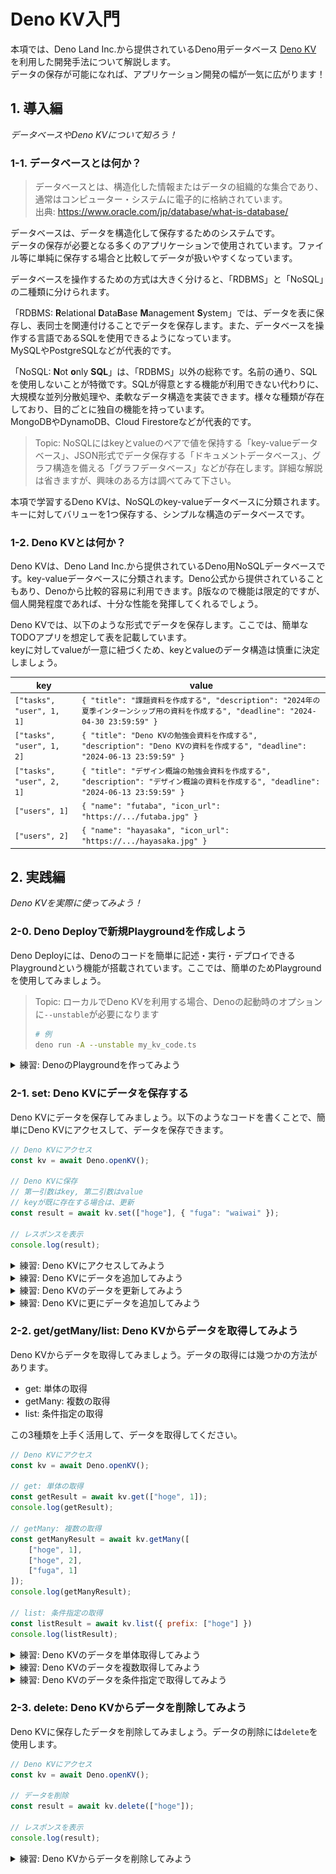 # Deno KV入門

本項では、Deno Land Inc.から提供されているDeno用データベース [Deno KV](https://deno.com/kv) を利用した開発手法について解説します。  
データの保存が可能になれば、アプリケーション開発の幅が一気に広がります！

## 1. 導入編

*データベースやDeno KVについて知ろう！*

### 1-1. データベースとは何か？

> データベースとは、構造化した情報またはデータの組織的な集合であり、通常はコンピューター・システムに電子的に格納されています。  
> 出典: https://www.oracle.com/jp/database/what-is-database/

データベースは、データを構造化して保存するためのシステムです。  
データの保存が必要となる多くのアプリケーションで使用されています。ファイル等に単純に保存する場合と比較してデータが扱いやすくなっています。

データベースを操作するための方式は大きく分けると、「RDBMS」と「NoSQL」の二種類に分けられます。

「RDBMS: **R**elational **D**ata**B**ase **M**anagement **S**ystem」では、データを表に保存し、表同士を関連付けることでデータを保存します。また、データベースを操作する言語であるSQLを使用できるようになっています。  
MySQLやPostgreSQLなどが代表的です。

「NoSQL: **N**ot **o**nly **SQL**」は、「RDBMS」以外の総称です。名前の通り、SQLを使用しないことが特徴です。SQLが得意とする機能が利用できない代わりに、大規模な並列分散処理や、柔軟なデータ構造を実装できます。様々な種類が存在しており、目的ごとに独自の機能を持っています。  
MongoDBやDynamoDB、Cloud Firestoreなどが代表的です。

> Topic: NoSQLにはkeyとvalueのペアで値を保持する「key-valueデータベース」、JSON形式でデータ保存する「ドキュメントデータベース」、グラフ構造を備える「グラフデータベース」などが存在します。詳細な解説は省きますが、興味のある方は調べてみて下さい。

本項で学習するDeno KVは、NoSQLのkey-valueデータベースに分類されます。  
キーに対してバリューを1つ保存する、シンプルな構造のデータベースです。

### 1-2. Deno KVとは何か？

Deno KVは、Deno Land Inc.から提供されているDeno用NoSQLデータベースです。key-valueデータベースに分類されます。Deno公式から提供されていることもあり、Denoから比較的容易に利用できます。β版なので機能は限定的ですが、個人開発程度であれば、十分な性能を発揮してくれるでしょう。

Deno KVでは、以下のような形式でデータを保存します。ここでは、簡単なTODOアプリを想定して表を記載しています。  
keyに対してvalueが一意に紐づくため、keyとvalueのデータ構造は慎重に決定しましょう。

| key | value |
| -- | -- |
| `["tasks", "user", 1, 1]` | `{ "title": "課題資料を作成する", "description": "2024年の夏季インターンシップ用の資料を作成する", "deadline": "2024-04-30 23:59:59" }` |
| `["tasks", "user", 1, 2]` | `{ "title": "Deno KVの勉強会資料を作成する", "description": "Deno KVの資料を作成する", "deadline": "2024-06-13 23:59:59" }` |
| `["tasks", "user", 2, 1]` | `{ "title": "デザイン概論の勉強会資料を作成する", "description": "デザイン概論の資料を作成する", "deadline": "2024-06-13 23:59:59" }` |
| `["users", 1]` | `{ "name": "futaba", "icon_url": "https://.../futaba.jpg" }` |
| `["users", 2]` | `{ "name": "hayasaka", "icon_url": "https://.../hayasaka.jpg" }` |

## 2. 実践編

*Deno KVを実際に使ってみよう！*

### 2-0. Deno Deployで新規Playgroundを作成しよう

Deno Deployには、Denoのコードを簡単に記述・実行・デプロイできるPlaygroundという機能が搭載されています。ここでは、簡単のためPlaygroundを使用してみましょう。

> Topic: ローカルでDeno KVを利用する場合、Denoの起動時のオプションに`--unstable`が必要になります
> ```sh
> # 例
> deno run -A --unstable my_kv_code.ts
> ```

<details>
<summary>練習: DenoのPlaygroundを作ってみよう</summary>

1. [Deno Deploy](https://deno.com/deploy)にログインします

2. ページ右側の「New Playground」をクリックします
![](./imgs/201_create_play_ground.png)

3. 以下のような画面が開けばOKです
![](./imgs/202_empty_play_ground.png)

4. 画面左側のコードを以下のように書き換えて、「Media Type」をTSからJSに変更して、「Save & Deploy」をクリックします

```js
Deno.serve(async(req) => {
    return new Response("Hello Deno");
});
```

5. 画面右側のブラウザが書き換わればOKです

6. [Deno Deployのホーム画面](https://dash.deno.com/account/overview)を開き、作成したアプリケーションを開きます

7. 以下のような画面が開けばOKです。この画面をProject画面と呼びます
![](./imgs/203_play_ground_dashboard.png)

</details>

### 2-1. set: Deno KVにデータを保存する

Deno KVにデータを保存してみましょう。以下のようなコードを書くことで、簡単にDeno KVにアクセスして、データを保存できます。

```js
// Deno KVにアクセス
const kv = await Deno.openKV();

// Deno KVに保存
// 第一引数はkey, 第二引数はvalue
// keyが既に存在する場合は、更新
const result = await kv.set(["hoge"], { "fuga": "waiwai" });

// レスポンスを表示
console.log(result);
```

<details>
<summary>練習: Deno KVにアクセスしてみよう</summary>

1. Deno KVにアクセスするコードを書き加えます

```diff
Deno.serve(async(req) => {
+   const kv = await Deno.openKv();
+   console.log(kv);

    return new Response("Hello Deno");
});
```

2. 「Save & Deploy」をクリックして、ログに「Kv {}」と表示されていることを確認します

</details>

<details>
<summary>練習: Deno KVにデータを追加してみよう</summary>

1. Deno KVにデータを保存するコードを書き加えます。ここでは、簡単のためkeyは固定しておきます

```diff
Deno.serve(async(req) => {
    const kv = await Deno.openKv();
    console.log(kv);

+   const key = ["student", 1];
+   const value = {
+       name: "山田"
+   };
+   const result = await kv.set(key, value);
+   console.log(result);

    return new Response("Hello Deno");
});
```

2. 「Save & Deploy」をクリックして、ログに保存ログが表示されていることを確認します

3. Deno DeployのProject画面から、Deno KVに保存された値を確認します

4. 以下のようになっていたらOKです
![](./imgs/205_kv_tab.png)
![](./imgs/206_kv_data_viewer.png)

</details>

<details>
<summary>練習: Deno KVのデータを更新してみよう</summary>

1. Deno KVのデータを更新するようにコードを書き換えます。先程書き込んだkeyを指定して更新します

```diff
Deno.serve(async(req) => {
    const kv = await Deno.openKv();
    console.log(kv);

    const key = ["student", 1];
    const value = {
-       name: "山田"
+       name: "高橋"
    };
    const result = await kv.set(key, value);
    console.log(result);

    return new Response("Hello Deno");
});
```

2. 「Save & Deploy」をクリックして、ログに保存ログが表示されていることを確認します

3. Deno DeployのProject画面から、Deno KVの更新された値を確認します

</details>

<details>
<summary>練習: Deno KVに更にデータを追加してみよう</summary>

1. 後のために、Deno KVに更にデータを追加しておきます

```diff
Deno.serve(async(req) => {
    const kv = await Deno.openKv();
    console.log(kv);

    const key = ["student", 1];
    const value = {
        name: "高橋"
    };
    const result = await kv.set(key, value);
    console.log(result);
+
+   await kv.set(["student", 2], { name: "佐藤" });
+   await kv.set(["student", 3], { name: "鈴木" });
+   await kv.set(["student", 4], { name: "じぐ太郎" });
+   await kv.set(["teacher", 1], { name: "じぐ先生" });
+   await kv.set(["teacher", 2], { name: "じぇいぴー先生" });

    return new Response("Hello Deno");
});
```

2. 「Save & Deploy」をクリックして、ログに保存ログが表示されていることを確認します

3. Deno DeployのProject画面から、Deno KVの更新された値を確認します

</details>

### 2-2. get/getMany/list: Deno KVからデータを取得してみよう

Deno KVからデータを取得してみましょう。データの取得には幾つかの方法があります。

- get: 単体の取得
- getMany: 複数の取得
- list: 条件指定の取得

この3種類を上手く活用して、データを取得してください。

```js
// Deno KVにアクセス
const kv = await Deno.openKV();

// get: 単体の取得
const getResult = await kv.get(["hoge", 1]);
console.log(getResult);

// getMany: 複数の取得
const getManyResult = await kv.getMany([
    ["hoge", 1],
    ["hoge", 2],
    ["fuga", 1]
]);
console.log(getManyResult);

// list: 条件指定の取得
const listResult = await kv.list({ prefix: ["hoge"] })
console.log(listResult);
```

<details>
<summary>練習: Deno KVのデータを単体取得してみよう</summary>

1. `get`では、取得したいkeyだけを指定します。ここでは、`key: ["student", 1]`のデータを取得してみましょう

```diff
Deno.serve(async(req) => {
    const kv = await Deno.openKv();
    console.log(kv);

    // ...
    await kv.set(["teacher", 2], { name: "じぇいぴー先生" });
+
+   const getResult = await kv.get(["student", 1]);
+   console.log("get_result: ", getResult);

    return new Response("Hello Deno");
});
```

2. 「Save & Deploy」をクリックして、ログに取得された値が出力されるのを確認します

</details>

<details>
<summary>練習: Deno KVのデータを複数取得してみよう</summary>

1. `getMany`では、取得したいkeyを全て指定します。ここでは、`key: ["student", 1]~["student", 4]`のデータを取得してみましょう

```diff
Deno.serve(async(req) => {
    const kv = await Deno.openKv();
    console.log(kv);

    // ...
    console.log("get_result: ", getResult);
+
+   const getManyResult = await kv.getMany([
+       ["student", 1],
+       ["student", 2],
+       ["student", 3],
+       ["student", 4],
+   ]);
+   console.log("get_many_result: ", getManyResult);

    return new Response("Hello Deno");
});
```

2. 「Save & Deploy」をクリックして、ログに取得された値が出力されるのを確認します

</details>

<details>
<summary>練習: Deno KVのデータを条件指定で取得してみよう</summary>

1. `list`では、取得したいkeyの条件を指定します。ここでは、`prefix`を使用して`"teacher"`のデータを全て取得してみましょう

```diff
Deno.serve(async(req) => {
    const kv = await Deno.openKv();
    console.log(kv);

    // ...
    console.log("get_many_result: ", getManyResult);
+
+   // イテレーターが作成される
+   const teacherIterator = kv.list({
+       prefix: ["teacher"],
+   });
+   // ループしながらDeno KVに問い合わせるので、forループをawaitする
+   for await (const teacherItem of teacherIterator) {
+       console.log("teacher_item: ", teacherItem);
+   }

    return new Response("Hello Deno");
});
```

2. 「Save & Deploy」をクリックして、ログに取得された値が出力されるのを確認します

3. `list`では、範囲指定のデータを取得することもできます。`key: ["student", 1]~["student", 2]`のデータを取得してみましょう

```diff
Deno.serve(async(req) => {
    const kv = await Deno.openKv();
    console.log(kv);

    // ...
        console.log("teacher_item: ", teacherItem);
    }
+
+   // start以上end未満の値が検索対象になるので、["student", 1] ~ ["student", 2]を取得したい場合、endには["student", 3]を指定する
+   // `start` <= 検索対象 < `end`
+   const studentIterator = kv.list({
+       start: ["student", 1],
+       end: ["student", 3],
+   });
+   for await (const studentItem of studentIterator) {
+       console.log("student_item: ", studentItem);
+   }

    return new Response("Hello Deno");
});
```

4. 「Save & Deploy」をクリックして、ログに取得された値が出力されるのを確認します

</details>

### 2-3. delete: Deno KVからデータを削除してみよう

Deno KVに保存したデータを削除してみましょう。データの削除には`delete`を使用します。

```js
// Deno KVにアクセス
const kv = await Deno.openKV();

// データを削除
const result = await kv.delete(["hoge"]);

// レスポンスを表示
console.log(result);
```

<details>
<summary>練習: Deno KVからデータを削除してみよう</summary>

1. Deno KVのデータを削除するコードを書き加えます。`key: ["student", 1]`を削除してみましょう

```diff
Deno.serve(async(req) => {
    const kv = await Deno.openKv();
    console.log(kv);

    // ...
       console.log("student_item: ", studentItem);
    }
+
+   // データを削除
+   await kv.delete(["student", 1]);

    return new Response("Hello Deno");
});
```

2. 「Save & Deploy」をクリックします

3. Deno DeployのProject画面から、Deno KVの値が削除されていることを確認します

</details>

<!--
## 3. 補足編

*Deno KVのデータを、管理画面から見てみよう！*
-->